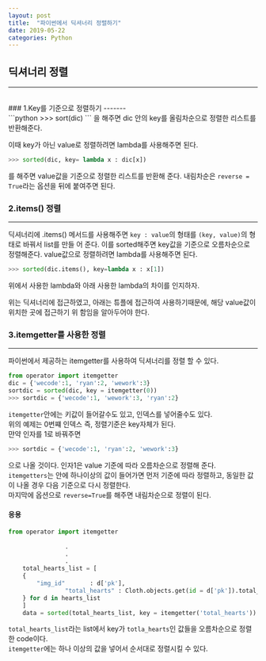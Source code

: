 ```yaml
---
layout: post
title:  "파이썬에서 딕셔너리 정렬하기"
date: 2019-05-22
categories: Python
---
```

## 딕셔너리 정렬
----------
<br/>
### 1.Key를 기준으로 정렬하기
-------
<br/>
```python
>>> sort(dic)
```
을 해주면 dic 안의 key를 올림차순으로 정렬한 리스트를 반환해준다.

이때 key가 아닌 value로 정렬하려면 lambda를 사용해주면 된다.

```python
>>> sorted(dic, key= lambda x : dic[x])
```
를 해주면 value값을 기준으로 정렬한 리스트를 반환해 준다.
내림차순은 `reverse = True`라는 옵션을 뒤에 붙여주면 된다.

### 2.items() 정렬
-------
딕셔너리에 .items() 메서드를 사용해주면 `key : value`의 형태를 `(key, value)`의 형태로 바꿔서 list를 만들
어 준다.
이를 sorted해주면 key값을 기준으로 오름차순으로 정렬해준다.
value값으로 정렬하려면 lambda를 사용해주면 된다.

```python
>>> sorted(dic.items(), key=lambda x : x[1])
```
위에서 사용한 lambda와 아래 사용한 lambda의 차이를 인지하자.

위는 딕셔너리에 접근하였고, 아래는 튜플에 접근하여 사용하기때문에, 해당 value값이 위치한 곳에 접근하기 위
함임을 알아두어야 한다.


### 3.itemgetter를 사용한 정렬
-----------
파이썬에서 제공하는 itemgetter를 사용하여 딕셔너리를 정렬 할 수 있다.

```python
from operator import itemgetter
dic = {'wecode':1, 'ryan':2, 'wework':3}
sortdic = sorted(dic, key = itemgetter(0))
>>> sortdic = {'wecode':1, 'wework':3, 'ryan':2}
```
`itemgetter`안에는 키값이 들어갈수도 있고, 인덱스를 넣어줄수도 있다.  
위의 예제는 0번쨰 인덱스 즉, 정렬기준은 key자체가 된다.  
먄약 인자를 1로 바꿔주면
```python
>>> sortdic = {'wecode':1, 'ryan':2, 'wework':3}
```
으로 나올 것이다. 인자1은 value 기준에 따라 오름차순으로 정렬해 준다.  
`itemgetters`는 안에 하나이상의 값이 들어가면 먼저 기준에 따라 정렬하고, 동일한 값이 나올 경우 다음 기준으로 다시 정렬한다.  
마지막에 옵션으로 `reverse=True`를 해주면 내림차순으로 정렬이 된다.

#### 응용
```python
from operator import itemgetter
  
                .
                .
                .
    total_hearts_list = [
	{
		"img_id"       : d['pk'],
                "total_hearts" : Cloth.objects.get(id = d['pk']).total_hearts
	} for d in hearts_list
    ]
    data = sorted(total_hearts_list, key = itemgetter('total_hearts'))                      
```
  
`total_hearts_list`라는 list에서 key가 `totla_hearts`인 값들을 오름차순으로 정렬한 code이다.    
`itemgetter`에는 하나 이상의 값을 넣어서 순서대로 정렬시킬 수 있다.   
